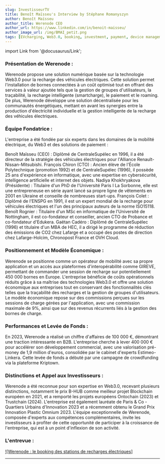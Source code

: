 ```yaml
---
slug: InvestisseurTV
title: Benoît Maïsseu's Interview by Stéphane Romanyszyn
author: Benoît Maïsseu
author_title: Werenode CEO
author_url: https://www.linkedin.com/in/benoit-maisseu/
author_image_url: /img/BMAI_petit.png
tags: [EVcharging, Web3.0, booking, investment, payment, device management]
---
```


import Link from '@docusaurus/Link';

### Présentation de Werenode :

Werenode propose une solution numérique basée sur la technologie Web3.0 pour la recharge des véhicules électriques. Cette solution permet l'installation de bornes connectées à un coût optimisé tout en offrant des services à valeur ajoutée tels que la gestion de groupes d'utilisateurs, la traçabilité, la recharge intelligente (smartcharge), le paiement et le roaming. De plus, Werenode développe une solution décentralisée pour les communautés énergétiques, mettant en avant les synergies entre la production d'électricité individuelle et la gestion intelligente de la recharge des véhicules électriques.​

### Équipe Fondatrice :

L'entreprise a été fondée par six experts dans les domaines de la mobilité électrique, du Web3 et des solutions de paiement :​

Benoît Maïsseu (CEO) : Diplômé de CentraleSupélec en 1996, il a été directeur de la stratégie des véhicules électriques pour l'Alliance Renault-Nissan-Mitsubishi.​
François Chiron (CTO) : Ancien élève de l'École Polytechnique (promotion 1992) et de CentraleSupélec (1996), il possède 25 ans d'expérience en informatique, avec une expertise en cybersécurité, intelligence artificielle et internet des objets.​
Nadiya Khokhryakova (Présidente) : Titulaire d'un PhD de l'Université Paris I La Sorbonne, elle est une entrepreneuse en série ayant lancé sa propre ligne de vêtements en 2001 en Ukraine et conseille de nombreuses start-ups.​
François Colet : Diplômé de l'ENSPG en 1991, il est un expert mondial de la recharge pour véhicules électriques et l'un des principaux auteurs de la norme ISO15118.​
Benoît Rognier : Titulaire d'un MSc en informatique de l'Université de Nottingham, il est co-fondateur et conseiller, ancien CTO de Probance et co-fondateur d'Edukera.​
Gaëtan Cadéro : Diplômé de CentraleSupélec (1996) et titulaire d'un MBA de HEC, il a dirigé le programme de réduction des émissions de CO2 chez Lafarge et a occupé des postes de direction chez Lafarge-Holcim, Chronopost France et OVH Cloud.​

### Positionnement et Modèle Économique :

Werenode se positionne comme un opérateur de mobilité avec sa propre application et un accès aux plateformes d'interopérabilité comme GIREVE, permettant de commander une session de recharge sur potentiellement 450 000 bornes en Europe. L'entreprise bénéficie de coûts opérationnels réduits grâce à sa maîtrise des technologies Web3.0 et offre une solution économique aux entreprises tout en conservant des fonctionnalités clés telles que la traçabilité des recharges et la gestion de groupes d'utilisateurs.​
Le modèle économique repose sur des commissions perçues sur les sessions de charge gérées par l'application, avec une commission maximale de 9%, ainsi que sur des revenus récurrents liés à la gestion des bornes de charge.​

### Performances et Levée de Fonds :

En 2023, Werenode a réalisé un chiffre d'affaires de 100 000 €, démontrant une traction intéressante en B2B. L'entreprise cherche à lever 400 000 € pour accélérer son développement commercial, avec une valorisation pré-money de 1,9 million d'euros, consolidée par le cabinet d'experts Estimeo-Linkera. Cette levée de fonds a débuté par une campagne de crowdfunding via la plateforme Kriptown.​

### Distinctions et Appel aux Investisseurs :

Werenode a été reconnue pour son expertise en Web3.0, recevant plusieurs distinctions, notamment le prix B-HUB comme meilleur projet Blockchain européen en 2021, et a remporté les projets européens Ontochain (2023) et Trustchain (2024). L'entreprise est également lauréate de Paris & Co - Quartiers Urbains d'Innovation 2023 et a récemment obtenu le Grand Prix Innovation Plastic Omnium 2023.​
L'équipe exceptionnelle de Werenode, composée d'experts aux compétences complémentaires, invite les investisseurs à profiter de cette opportunité de participer à la croissance de l'entreprise, qui est à un point d'inflexion de son activité.​

### L'entrevue :

[![Werenode : le booking des stations de recharges électriques]](https://www.investisseur.tv/video/werenode-le-booking-des-stations-de-recharges-electriques)

---

